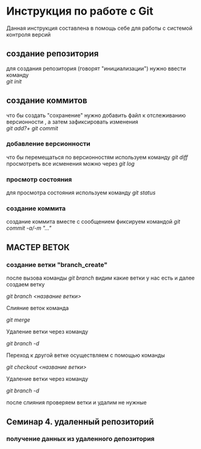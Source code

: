 # Инструкция по работе с Git

Данная инструкция составлена  в помощь себе для работы с системой контроля версий

## создание репозитория

для создания репозитория (говорят "инициализации") нужно ввести команду   
   _git init_

## создание коммитов

что бы создать "сохранение" нужно добавить файл к отслеживанию версионности , а затем зафиксировать изменения  
*git add?+ git commit*

### добавление версионности

что бы перемещаться  по версионностям используем команду 
 *git diff* 
просмотреть все исменения можно через 
*git log*

### просмотр состояния

для просмотра состояния используем команду 
*git status*

### создание коммита

создание коммита вместе с сообщением фиксируем  командой
 *git commit -a/-m "..."*


## МАСТЕР ВЕТОК

### создание ветки "branch_create"

после вызова команды *git branch* видим какие ветки у нас есть и далее  создаем ветку

 *git branch <название ветки>*

Слияние веток  команда 

*git merge*


Удаление ветки  через команду 

*git branch -d*

Переход к другой ветке осуществляем с помощью команды 


   *git checkout <название ветки>* 
   

Удаление ветки  через команду 

 *git branch -d*

после слияния проверяем ветки и удалим не нужные

 ## Семинар 4. удаленный репозиторий
 
 ### получение данных из удаленного депозитория
 